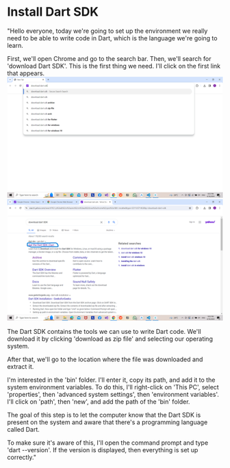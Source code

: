 # Install Dart SDK


"Hello everyone, today we're going to set up the environment we really need to be able to write code in Dart, which is the language we're going to learn.


First, we'll open Chrome and go to the search bar. Then, we'll search for 'download Dart SDK'. This is the first thing we need. I'll click on the first link that appears.
![search dart sdk.png](https://github.com/AhmedWaela/install_dart_sdk/blob/main/search%20dart%20sdk.png)  ![dart sdk.png](https://github.com/AhmedWaela/install_dart_sdk/blob/main/dart%20sdk.png)

The Dart SDK contains the tools we can use to write Dart code. We'll download it by clicking 'download as zip file' and selecting our operating system.

After that, we'll go to the location where the file was downloaded and extract it.

I'm interested in the 'bin' folder. I'll enter it, copy its path, and add it to the system environment variables. To do this, I'll right-click on 'This PC', select 'properties', then 'advanced system settings', then 'environment variables'. I'll click on 'path', then 'new', and add the path of the 'bin' folder.

The goal of this step is to let the computer know that the Dart SDK is present on the system and aware that there's a programming language called Dart.

To make sure it's aware of this, I'll open the command prompt and type 'dart --version'. If the version is displayed, then everything is set up correctly."

